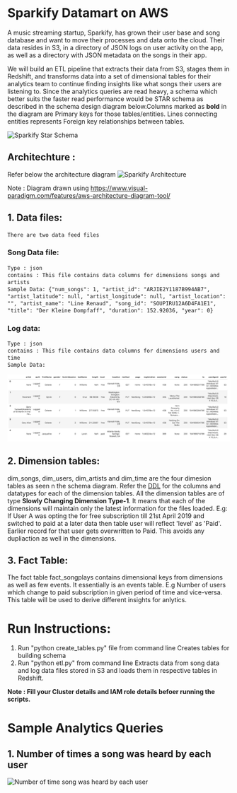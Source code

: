 # Sparkify Datamart on AWS
A music streaming startup, Sparkify, has grown their user base and song database and want to move their processes and data onto the cloud. Their data resides in S3, in a directory of JSON logs on user activity on the app, as well as a directory with JSON metadata on the songs in their app.

We will build an ETL pipeline that extracts their data from S3, stages them in Redshift, and transforms data into a set of dimensional tables for their analytics team to continue finding insights like what songs their users are listening to.
Since the analytics queries are read heavy, a schema which better suits the faster read performance would be STAR schema as described in the schema design diagram below.Columns marked as **bold** in the diagram are Primary keys for those tables/entities. Lines connecting entities represents Foreign key relationships between tables.

![Sparkify Star Schema](https://github.com/bhosalem/SparkifyAWSDataMart/blob/master/SchemaDiagram.png)

## Architechture :
Refer below the architecture diagram
![Sparkify Architecture](https://github.com/bhosalem/SparkifyAWSDataMart/blob/master/Process%20Flow.PNG)

Note : Diagram drawn using https://www.visual-paradigm.com/features/aws-architecture-diagram-tool/
## 1. Data files:
	There are two data feed files
### Song Data file:
	Type : json
	contains : This file contains data columns for dimensions songs and artists
	Sample Data: {"num_songs": 1, "artist_id": "ARJIE2Y1187B994AB7", "artist_latitude": null, "artist_longitude": null, "artist_location": "", "artist_name": "Line Renaud", "song_id": "SOUPIRU12A6D4FA1E1", "title": "Der Kleine Dompfaff", "duration": 152.92036, "year": 0}
### Log data:
	Type : json
	contains : This file contains data columns for dimensions users and time
	Sample Data:
 
![Log data](https://github.com/bhosalem/SparkifyDataWarehouse/blob/bhosalem-patch-1/log-data.png)

## 2. Dimension tables:
dim_songs, dim_users, dim_artists and dim_time are the four dimesion tables as seen n the schema diagram. Refer the [DDL](https://github.com/bhosalem/SparkifyAWSDataMart/blob/master/sql_queries.py) for the columns and datatypes
for each of the dimension tables. All the dimension tables are of type **Slowly Changing Dimension Type-1**. It means that each of the dimensions will maintain only the latest information for the files loaded.
E.g: If User A was opting the for free subscription till 21st April 2019 and switched to paid at a later data then table user will reflect 'level' as 'Paid'. Earlier record for that user gets overwritten to Paid. This avoids any dupliaction as well in the dimensions.

## 3. Fact Table:
The fact table fact_songplays contains dimensional keys from dimensions as well as few events. It essentially is an events table.
E.g Number of users which change to paid subscription in given period of time and vice-versa. This table will be used to derive different insights for anlytics.

# Run Instructions:
1. Run "python create_tables.py" file from command line
   Creates tables for building schema
2. Run "python etl.py" from command line
   Extracts data from song data and log data files stored in S3 and loads them in respective tables in Redshift.
   
**Note : Fill your Cluster details and IAM role details befoer running the scripts.**

# Sample Analytics Queries
## 1. Number of times a song was heard by each user
![Number of time song was heard by each user](https://github.com/bhosalem/SparkifyAWSDataMart/blob/master/user_song_analytics.PNG)



